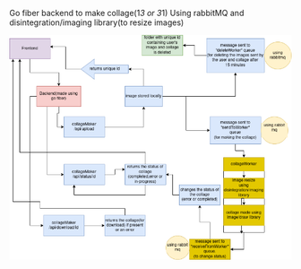 Go fiber backend to make collage(1*3 or 3*1)
Using rabbitMQ and disintegration/imaging library(to resize images)


![backend diagram](collage.png "Title")

